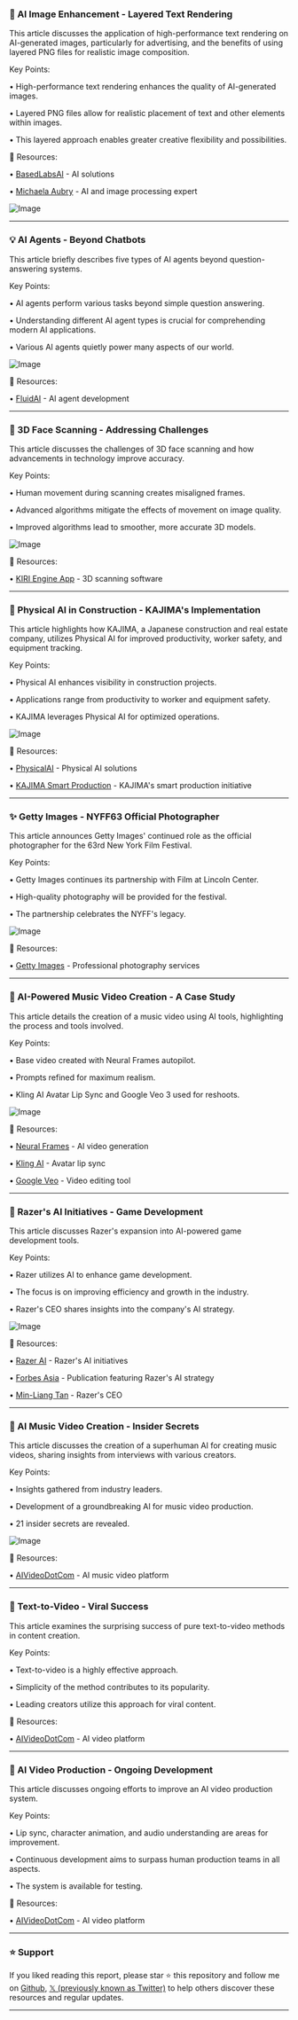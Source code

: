 ### 🤖 AI Image Enhancement - Layered Text Rendering

This article discusses the application of high-performance text rendering on AI-generated images, particularly for advertising,  and the benefits of using layered PNG files for realistic image composition.

Key Points:

• High-performance text rendering enhances the quality of AI-generated images.


• Layered PNG files allow for realistic placement of text and other elements within images.


• This layered approach enables greater creative flexibility and possibilities.



🔗 Resources:

• [BasedLabsAI](https://x.com/BasedLabsAI) - AI solutions


• [Michaela Aubry](https://x.com/michaelaubry) -  AI and image processing expert


![Image](https://x.com/michaelaubry/status/1970367492666335317)


---

### 💡 AI Agents - Beyond Chatbots

This article briefly describes five types of AI agents beyond question-answering systems.

Key Points:

• AI agents perform various tasks beyond simple question answering.


• Understanding different AI agent types is crucial for comprehending modern AI applications.


• Various AI agents quietly power many aspects of our world.



![Image](https://pbs.twimg.com/amplify_video_thumb/1970400826217607168/img/TQgefrLPtkC1gR21.jpg)

🔗 Resources:

• [FluidAI](https://x.com/fluidAI1) - AI agent development


---

### 🤖 3D Face Scanning - Addressing Challenges

This article discusses the challenges of 3D face scanning and how advancements in technology improve accuracy.

Key Points:

• Human movement during scanning creates misaligned frames.


• Advanced algorithms mitigate the effects of movement on image quality.


• Improved algorithms lead to smoother, more accurate 3D models.



![Image](https://pbs.twimg.com/amplify_video_thumb/1970398295194578944/img/m2VZJ7BD_gDG6fj0.jpg)

🔗 Resources:

• [KIRI Engine App](https://x.com/KIRI_Engine_App) - 3D scanning software


---

### 🤖 Physical AI in Construction - KAJIMA's Implementation

This article highlights how KAJIMA, a Japanese construction and real estate company, utilizes Physical AI for improved productivity, worker safety, and equipment tracking.

Key Points:

• Physical AI enhances visibility in construction projects.


• Applications range from productivity to worker and equipment safety.


• KAJIMA leverages Physical AI for optimized operations.



![Image](https://pbs.twimg.com/amplify_video_thumb/1970170008895475712/img/d9G6HzbmHQZvWauA.jpg)

🔗 Resources:

• [PhysicalAI](https://x.com/PhysicalAI) - Physical AI solutions


• [KAJIMA Smart Production](https://x.com/kajimasmartprod) - KAJIMA's smart production initiative


---

### ✨ Getty Images - NYFF63 Official Photographer

This article announces Getty Images' continued role as the official photographer for the 63rd New York Film Festival.

Key Points:

• Getty Images continues its partnership with Film at Lincoln Center.


• High-quality photography will be provided for the festival.


• The partnership celebrates the NYFF's legacy.



![Image](https://pbs.twimg.com/amplify_video_thumb/1970165671620145153/img/bFCJoYwuUEJEX6xN.jpg)

🔗 Resources:

• [Getty Images](https://x.com/GettyImages) - Professional photography services


---

### 🤖 AI-Powered Music Video Creation - A Case Study

This article details the creation of a music video using AI tools, highlighting the process and tools involved.

Key Points:

• Base video created with Neural Frames autopilot.


• Prompts refined for maximum realism.


• Kling AI Avatar Lip Sync and Google Veo 3 used for reshoots.



![Image](https://pbs.twimg.com/amplify_video_thumb/1970094175086391296/img/tAv_rbwcVokSCpn3.jpg)

🔗 Resources:

• [Neural Frames](https://x.com/neuralframes) - AI video generation


• [Kling AI](https://x.com/Kling_ai) - Avatar lip sync


• [Google Veo](https://x.com/Google) - Video editing tool


---

### 🤖 Razer's AI Initiatives - Game Development

This article discusses Razer's expansion into AI-powered game development tools.

Key Points:

• Razer utilizes AI to enhance game development.


• The focus is on improving efficiency and growth in the industry.


• Razer's CEO shares insights into the company's AI strategy.



![Image](https://pbs.twimg.com/media/G1a6OC2aIAAaYN5?format=jpg&name=small)

🔗 Resources:

• [Razer AI](https://x.com/RazerAI) - Razer's AI initiatives


• [Forbes Asia](https://x.com/ForbesAsia) - Publication featuring Razer's AI strategy


• [Min-Liang Tan](https://x.com/minliangtan) - Razer's CEO


---

### 🚀 AI Music Video Creation - Insider Secrets

This article discusses the creation of a superhuman AI for creating music videos, sharing insights from interviews with various creators.

Key Points:

• Insights gathered from industry leaders.


• Development of a groundbreaking AI for music video production.


• 21 insider secrets are revealed.


![Image](https://pbs.twimg.com/amplify_video_thumb/1969845341793984512/img/HKuI5mj2uREY-Vqf.jpg)

🔗 Resources:

• [AIVideoDotCom](https://x.com/AIVideoDotCom) - AI music video platform


---

### 🤖 Text-to-Video - Viral Success

This article examines the surprising success of pure text-to-video methods in content creation.

Key Points:

• Text-to-video is a highly effective approach.


• Simplicity of the method contributes to its popularity.


• Leading creators utilize this approach for viral content.



🔗 Resources:

• [AIVideoDotCom](https://x.com/AIVideoDotCom) - AI video platform


---

### 🤖  AI Video Production - Ongoing Development

This article discusses ongoing efforts to improve an AI video production system.

Key Points:

• Lip sync, character animation, and audio understanding are areas for improvement.


• Continuous development aims to surpass human production teams in all aspects.


• The system is available for testing.



🔗 Resources:

• [AIVideoDotCom](https://x.com/AIVideoDotCom) - AI video platform


---

### ⭐️ Support

If you liked reading this report, please star ⭐️ this repository and follow me on [Github](https://github.com/Drix10), [𝕏 (previously known as Twitter)](https://x.com/DRIX_10_) to help others discover these resources and regular updates.

---